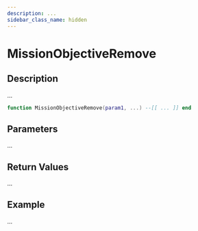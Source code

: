 ```yaml
---
description: ...
sidebar_class_name: hidden
---
```


# MissionObjectiveRemove

## Description

...

```lua
function MissionObjectiveRemove(param1, ...) --[[ ... ]] end
```

## Parameters

...

## Return Values

...

## Example

...

